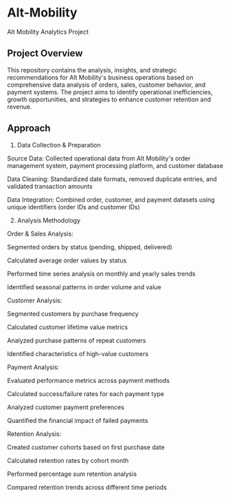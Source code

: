# Alt-Mobility
Alt Mobility Analytics Project

## Project Overview

This repository contains the analysis, insights, and strategic recommendations for Alt Mobility's business operations based on comprehensive data analysis of orders, sales, customer behavior, and payment systems. The project aims to identify operational inefficiencies, growth opportunities, and strategies to enhance customer retention and revenue.

## Approach

1. Data Collection & Preparation

Source Data: Collected operational data from Alt Mobility's order management system, payment processing platform, and customer database

Data Cleaning: Standardized date formats, removed duplicate entries, and validated transaction amounts

Data Integration: Combined order, customer, and payment datasets using unique identifiers (order IDs and customer IDs)

2. Analysis Methodology

Order & Sales Analysis:

Segmented orders by status (pending, shipped, delivered)

Calculated average order values by status

Performed time series analysis on monthly and yearly sales trends

Identified seasonal patterns in order volume and value

Customer Analysis:

Segmented customers by purchase frequency

Calculated customer lifetime value metrics

Analyzed purchase patterns of repeat customers

Identified characteristics of high-value customers

Payment Analysis:

Evaluated performance metrics across payment methods

Calculated success/failure rates for each payment type

Analyzed customer payment preferences

Quantified the financial impact of failed payments

Retention Analysis:

Created customer cohorts based on first purchase date

Calculated retention rates by cohort month

Performed percentage sum retention analysis

Compared retention trends across different time periods
